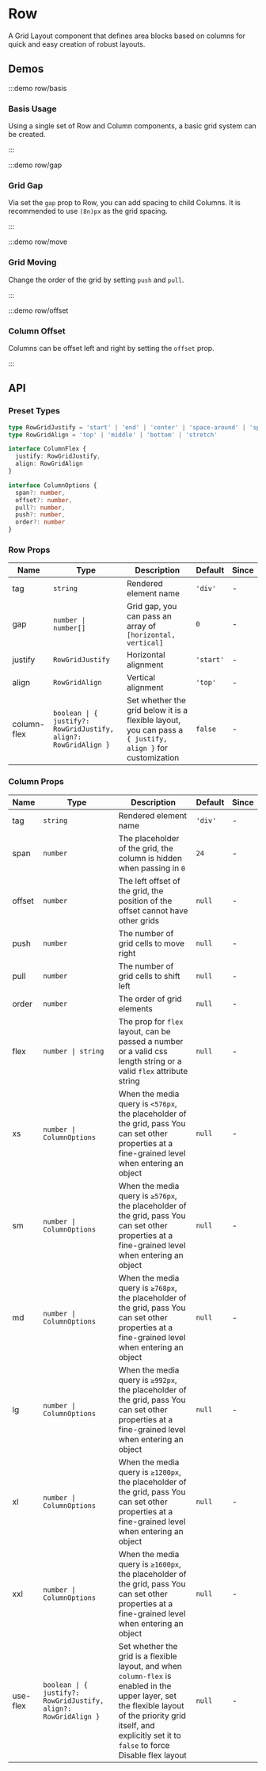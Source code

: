 # Row

A Grid Layout component that defines area blocks based on columns for quick and easy creation of robust layouts.

## Demos

:::demo row/basis

### Basis Usage

Using a single set of Row and Column components, a basic grid system can be created.

:::

:::demo row/gap

### Grid Gap

Via set the `gap` prop to Row, you can add spacing to child Columns. It is recommended to use `(8n)px` as the grid spacing.

:::

:::demo row/move

### Grid Moving

Change the order of the grid by setting `push` and `pull`.

:::

:::demo row/offset

### Column Offset

Columns can be offset left and right by setting the `offset` prop.

:::

## API

### Preset Types

```ts
type RowGridJustify = 'start' | 'end' | 'center' | 'space-around' | 'space-between' | 'space-evenly'
type RowGridAlign = 'top' | 'middle' | 'bottom' | 'stretch'

interface ColumnFlex {
  justify: RowGridJustify,
  align: RowGridAlign
}

interface ColumnOptions {
  span?: number,
  offset?: number,
  pull?: number,
  push?: number,
  order?: number
}
```

### Row Props

| Name        | Type                                                            | Description                                                                                               | Default   | Since |
| ----------- | --------------------------------------------------------------- | --------------------------------------------------------------------------------------------------------- | --------- | ----- |
| tag         | `string`                                                        | Rendered element name                                                                                     | `'div'`   | -     |
| gap         | `number \| number[]`                                            | Grid gap, you can pass an array of `[horizontal, vertical]`                                               | `0`       | -     |
| justify     | `RowGridJustify`                                                | Horizontal alignment                                                                                      | `'start'` | -     |
| align       | `RowGridAlign`                                                  | Vertical alignment                                                                                        | `'top'`   | -     |
| column-flex | `boolean \| { justify?: RowGridJustify, align?: RowGridAlign }` | Set whether the grid below it is a flexible layout, you can pass a `{ justify, align }` for customization | `false`   | -     |

### Column Props

| Name     | Type                                                            | Description                                                                                                                                                                                                         | Default | Since |
| -------- | --------------------------------------------------------------- | ------------------------------------------------------------------------------------------------------------------------------------------------------------------------------------------------------------------- | ------- | ----- |
| tag      | `string`                                                        | Rendered element name                                                                                                                                                                                               | `'div'` | -     |
| span     | `number`                                                        | The placeholder of the grid, the column is hidden when passing in `0`                                                                                                                                               | `24`    | -     |
| offset   | `number`                                                        | The left offset of the grid, the position of the offset cannot have other grids                                                                                                                                     | `null`  | -     |
| push     | `number`                                                        | The number of grid cells to move right                                                                                                                                                                              | `null`  | -     |
| pull     | `number`                                                        | The number of grid cells to shift left                                                                                                                                                                              | `null`  | -     |
| order    | `number`                                                        | The order of grid elements                                                                                                                                                                                          | `null`  | -     |
| flex     | `number \| string`                                              | The prop for `flex` layout, can be passed a number or a valid css length string or a valid `flex` attribute string                                                                                                  | `null`  | -     |
| xs       | `number \| ColumnOptions`                                       | When the media query is `<576px`, the placeholder of the grid, pass You can set other properties at a fine-grained level when entering an object                                                                    | `null`  | -     |
| sm       | `number \| ColumnOptions`                                       | When the media query is `≥576px`, the placeholder of the grid, pass You can set other properties at a fine-grained level when entering an object                                                                    | `null`  | -     |
| md       | `number \| ColumnOptions`                                       | When the media query is `≥768px`, the placeholder of the grid, pass You can set other properties at a fine-grained level when entering an object                                                                    | `null`  | -     |
| lg       | `number \| ColumnOptions`                                       | When the media query is `≥992px`, the placeholder of the grid, pass You can set other properties at a fine-grained level when entering an object                                                                    | `null`  | -     |
| xl       | `number \| ColumnOptions`                                       | When the media query is `≥1200px`, the placeholder of the grid, pass You can set other properties at a fine-grained level when entering an object                                                                   | `null`  | -     |
| xxl      | `number \| ColumnOptions`                                       | When the media query is `≥1600px`, the placeholder of the grid, pass You can set other properties at a fine-grained level when entering an object                                                                   | `null`  | -     |
| use-flex | `boolean \| { justify?: RowGridJustify, align?: RowGridAlign }` | Set whether the grid is a flexible layout, and when `column-flex` is enabled in the upper layer, set the flexible layout of the priority grid itself, and explicitly set it to `false` to force Disable flex layout | `null`  | -     |
